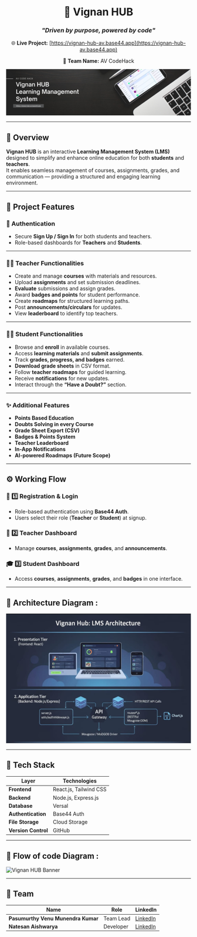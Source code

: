 <div align="center">

# 🧠 **Vignan HUB**  
### _"Driven by purpose, powered by code"_

🌐 **Live Project:** [https://vignan-hub-av.base44.app](https://vignan-hub-av.base44.app)  

🥇 **Team Name:** AV CodeHack  

![Vignan HUB Banner](https://github.com/venupasumurthy/Vignan-Hub-AV/blob/main/Black%20Minimalist%20Motivation%20Quote%20LinkedIn%20Banner.png?raw=true)


</div>

---

## 🏫 Overview
**Vignan HUB** is an interactive **Learning Management System (LMS)** designed to simplify and enhance online education for both **students** and **teachers**.  
It enables seamless management of courses, assignments, grades, and communication — providing a structured and engaging learning environment.

---

## 🚀 Project Features

### 🔐 Authentication
- Secure **Sign Up / Sign In** for both students and teachers.  
- Role-based dashboards for **Teachers** and **Students**.

---

### 👩‍🏫 Teacher Functionalities
- Create and manage **courses** with materials and resources.  
- Upload **assignments** and set submission deadlines.  
- **Evaluate** submissions and assign grades.  
- Award **badges and points** for student performance.  
- Create **roadmaps** for structured learning paths.  
- Post **announcements/circulars** for updates.  
- View **leaderboard** to identify top teachers.  

---

### 👨‍🎓 Student Functionalities
- Browse and **enroll** in available courses.  
- Access **learning materials** and **submit assignments**.  
- Track **grades, progress, and badges** earned.  
- **Download grade sheets** in CSV format.  
- Follow **teacher roadmaps** for guided learning.  
- Receive **notifications** for new updates.  
- Interact through the **“Have a Doubt?”** section.  

---

### ✨ Additional Features
- **Points Based Education**
- **Doubts Solving in every Course**
- **Grade Sheet Export (CSV)**  
- **Badges & Points System**  
- **Teacher Leaderboard**  
- **In-App Notifications**  
- **AI-powered Roadmaps (Future Scope)**  

---

## ⚙️ Working Flow

### 🧩 1️⃣ Registration & Login
- Role-based authentication using **Base44 Auth**.  
- Users select their role (**Teacher** or **Student**) at signup.  

### 🧭 2️⃣ Teacher Dashboard
- Manage **courses**, **assignments**, **grades**, and **announcements**.  

### 🎓 3️⃣ Student Dashboard
- Access **courses**, **assignments**, **grades**, and **badges** in one interface.  

---

## 🧱 Architecture Diagram :

![Vignan HUB Banner](https://github.com/venupasumurthy/Vignan-Hub-AV/blob/main/Arch%20Diagram%201.jpg?raw=true)

---


## 🧰 Tech Stack

| Layer | Technologies |
|--------|---------------|
| **Frontend** | React.js, Tailwind CSS |
| **Backend** | Node.js, Express.js |
| **Database** | Versal |
| **Authentication** | Base44 Auth |
| **File Storage** | Cloud Storage |
| **Version Control** | GitHub |

---

## 🧱 Flow of code Diagram :

![Vignan HUB Banner]()

---

## 👥 Team

| Name | Role | LinkedIn |
|------|------|-----------|
| **Pasumurthy Venu Munendra Kumar** | Team Lead | [LinkedIn](https://www.linkedin.com/in/venupasumurthy/) |
| **Natesan Aishwarya** | Developer | [LinkedIn](http://www.linkedin.com/in/aishwarya-natesan-bb48a1360) |







